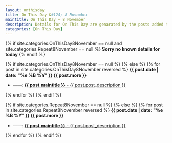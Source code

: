 ```yaml
---
layout: onthisday
title: On This Day &#124; 8 November
maintitle: On This Day — 8 November
description: Details for On This Day are genarated by the posts added to the website so the content is subject to changes/updates over time.
categories: [On This Day]
---
```


{% if site.categories.OnThisDay8November == null and site.categories.Repeat8November == null %}
<strong>Sorry no known details for today</strong>
{% endif %}

{% if site.categories.OnThisDay8November == null %}
{% else %}
{% for post in site.categories.OnThisDay8November reversed %}
<strong>{{ post.date | date: "%e %B %Y" }} {{ post.more }}</strong>
<ul>
<li> ——: <a href="{{ post.url }}"><strong>{{ post.maintitle }}</strong> - {{ post.post_description }}</a></li>
</ul>
{% endfor %}
{% endif %}

{% if site.categories.Repeat8November == null %}
{% else %}
{% for post in site.categories.Repeat8November reversed %}
<strong>{{ post.date | date: "%e %B %Y" }} {{ post.more }}</strong>
<ul>
<li> ——: <a href="{{ post.url }}"><strong>{{ post.maintitle }}</strong> - {{ post.post_description }}</a></li>
</ul>
{% endfor %}
{% endif %}
